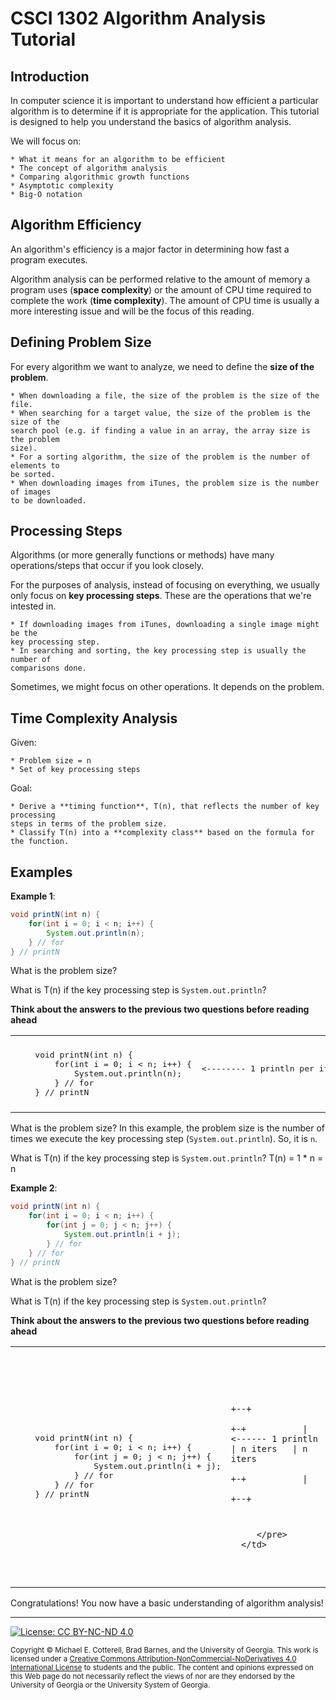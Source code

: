 # CSCI 1302 Algorithm Analysis Tutorial

## Introduction

In computer science it is important to understand how efficient a particular algorithm
is to determine if it is appropriate for the application. This tutorial is designed to
help you understand the basics of algorithm analysis.

We will focus on:

    * What it means for an algorithm to be efficient
    * The concept of algorithm analysis
    * Comparing algorithmic growth functions
    * Asymptotic complexity
    * Big-O notation

## Algorithm Efficiency

An algorithm's efficiency is a major factor in determining how fast a program executes.

Algorithm analysis can be performed relative to the amount of memory a program uses
(**space complexity**) or the amount of CPU time required to complete the work
(**time complexity**). The amount of CPU time is usually a more interesting issue and
will be the focus of this reading.

## Defining Problem Size

For every algorithm we want to analyze, we need to define the **size of the problem**.

    * When downloading a file, the size of the problem is the size of the file.
    * When searching for a target value, the size of the problem is the size of the
    search pool (e.g. if finding a value in an array, the array size is the problem
    size).
    * For a sorting algorithm, the size of the problem is the number of elements to
    be sorted.
    * When downloading images from iTunes, the problem size is the number of images
    to be downloaded.

## Processing Steps

Algorithms (or more generally functions or methods) have many operations/steps that
occur if you look closely.

For the purposes of analysis, instead of focusing on everything, we usually only focus
on **key processing steps**. These are the operations that we're intested in.

    * If downloading images from iTunes, downloading a single image might be the
    key processing step.
    * In searching and sorting, the key processing step is usually the number of
    comparisons done.

Sometimes, we might focus on other operations. It depends on the problem.

## Time Complexity Analysis

Given:
    
    * Problem size = n
    * Set of key processing steps

Goal:
    
    * Derive a **timing function**, T(n), that reflects the number of key processing
    steps in terms of the problem size.
    * Classify T(n) into a **complexity class** based on the formula for the function.


## Examples

**Example 1**:

```java    
void printN(int n) {
    for(int i = 0; i < n; i++) {
        System.out.println(n);
    } // for
} // printN
```
    
What is the problem size?

What is T(n) if the key processing step is `System.out.println`?

**Think about the answers to the previous two questions before reading ahead**

<table>
   <tr>
      <td>
         <pre>    void printN(int n) {
        for(int i = 0; i < n; i++) {
            System.out.println(n);
        } // for
    } // printN </pre>
      </td>
      <td>   
         <pre>
                                +---+
                                    |
<-------- 1 println per iteration   | n iterations
                                    |
                                +---+
         </pre>
      </td>
   </tr>
</table>
   
What is the problem size?
In this example, the problem size is the number of times we execute the key processing
step (`System.out.println`). So, it is `n`.
    
What is T(n) if the key processing step is `System.out.println`?
T(n) = 1 * n = n
    
    
**Example 2**:

```java
void printN(int n) {
    for(int i = 0; i < n; i++) {
        for(int j = 0; j < n; j++) {
            System.out.println(i + j);
        } // for
    } // for
} // printN
```

What is the problem size?

What is T(n) if the key processing step is `System.out.println`?

**Think about the answers to the previous two questions before reading ahead**

<table>
   <tr>
      <td>
         <pre>    void printN(int n) {
        for(int i = 0; i < n; i++) {
            for(int j = 0; j < n; j++) {
                System.out.println(i + j);
            } // for
        } // for
    } // printN </pre>
      </td>
      <td>   
         <pre>

```


                            +--+
                 +-+           |
<------ 1 println  | n iters   | n iters
                 +-+           |
                            +--+
```

         </pre>
      </td>
   </tr>
</table>
Congratulations! You now have a basic understanding of algorithm analysis!

<hr/>

[![License: CC BY-NC-ND 4.0](https://img.shields.io/badge/License-CC%20BY--NC--ND%204.0-lightgrey.svg)](http://creativecommons.org/licenses/by-nc-nd/4.0/)

<small>
Copyright &copy; Michael E. Cotterell, Brad Barnes, and the University of Georgia.
This work is licensed under a <a rel="license" href="http://creativecommons.org/licenses/by-nc-nd/4.0/">Creative Commons Attribution-NonCommercial-NoDerivatives 4.0 International License</a> to students and the public.
The content and opinions expressed on this Web page do not necessarily reflect the views of nor are they endorsed by the University of Georgia or the University System of Georgia.
</small>
